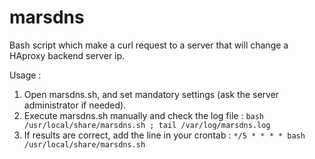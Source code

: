 # marsdns
Bash script which make a curl request to a server that will change a HAproxy backend server ip.

Usage :

1. Open marsdns.sh, and set mandatory settings (ask the server administrator if needed).
2. Execute marsdns.sh manually and check the log file : `bash /usr/local/share/marsdns.sh ; tail /var/log/marsdns.log`
3. If results are correct, add the line in your crontab : `*/5 * * * * bash /usr/local/share/marsdns.sh`
